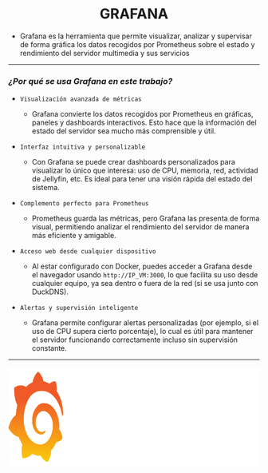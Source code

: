 <h1 align="center">GRAFANA</h1>

- Grafana es la herramienta que permite visualizar, analizar y supervisar de forma gráfica los datos recogidos por Prometheus sobre el estado y rendimiento del servidor multimedia y sus servicios

---

### *¿Por qué se usa Grafana en este trabajo?*

- `Visualización avanzada de métricas`
    - Grafana convierte los datos recogidos por Prometheus en gráficas, paneles y dashboards interactivos. Esto hace que la información del estado del servidor sea mucho más comprensible y útil.

- `Interfaz intuitiva y personalizable`
    - Con Grafana se puede crear dashboards personalizados para visualizar lo único que interesa: uso de CPU, memoria, red, actividad de Jellyfin, etc. Es ideal para tener una visión rápida del estado del sistema.

- `Complemento perfecto para Prometheus`
    - Prometheus guarda las métricas, pero Grafana las presenta de forma visual, permitiendo analizar el rendimiento del servidor de manera más eficiente y amigable.

- `Acceso web desde cualquier dispositivo`
    - Al estar configurado con Docker, puedes acceder a Grafana desde el navegador usando `http://IP_VM:3000`, lo que facilita su uso desde cualquier equipo, ya sea dentro o fuera de la red (si se usa junto con DuckDNS).

- `Alertas y supervisión inteligente`
    - Grafana permite configurar alertas personalizadas (por ejemplo, si el uso de CPU supera cierto porcentaje), lo cual es útil para mantener el servidor funcionando correctamente incluso sin supervisión constante.

---

<p align="center">
  <img src="/MainFolder/img/graf.png" alt="GRAFANA" width="800" height="200">
</p>

